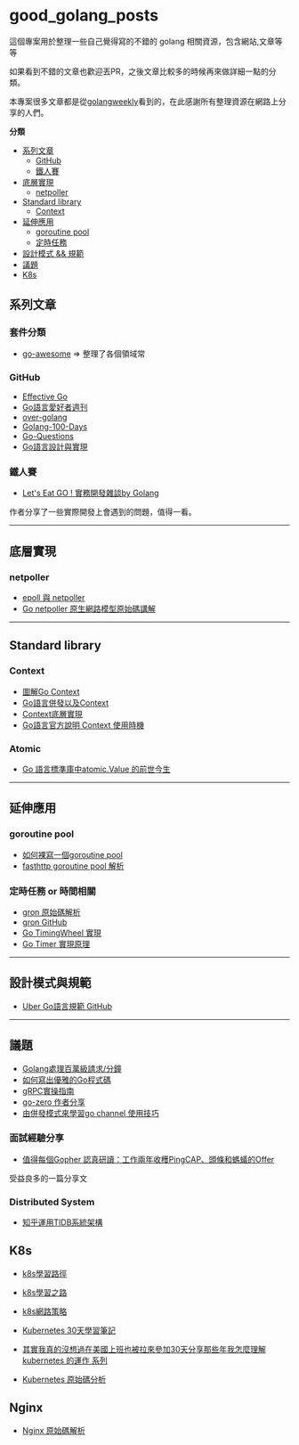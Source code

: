 # good_golang_posts

這個專案用於整理一些自己覺得寫的不錯的 golang 相關資源，包含網站,文章等等

如果看到不錯的文章也歡迎丟PR，之後文章比較多的時候再來做詳細一點的分類。

本專案很多文章都是從[golangweekly](https://github.com/polaris1119/golangweekly)看到的，在此感謝所有整理資源在網路上分享的人們。

**分類**

- [系列文章](#系列文章)
    - [GitHub](#GitHub)
    - [鐵人賽](#鐵人賽)
- [底層實現](#底層實現)
    - [netpoller](#netpoller)
- [Standard library](#Standard-library)
    - [Context](#Context)
- [延伸應用](#延伸應用)
    - [goroutine pool](#goroutine-pool)
    - [定時任務](#定時任務)
- [設計模式 && 規範](#設計模式與規範)
- [議題](#議題)
- [K8s](#K8s)

## 系列文章

### 套件分類

- [go-awesome](https://github.com/shockerli/go-awesome) => 整理了各個領域常

### GitHub 

- [Effective Go](https://github.com/bingohuang/effective-go-zh-en)
- [Go語言愛好者週刊](https://github.com/polaris1119/golangweekly) 
- [over-golang](https://github.com/overnote/over-golang)
- [Golang-100-Days](https://github.com/rubyhan1314/Golang-100-Days)
- [Go-Questions](https://github.com/golang-design/Go-Questions)
- [Go語言設計與實現](https://draveness.me/golang/)

### 鐵人賽

- [Let's Eat GO ! 實務開發雜談by Golang](https://ithelp.ithome.com.tw/users/20080192/ironman/2194)

作者分享了一些實際開發上會遇到的問題，值得一看。

--- 

## 底層實現

### netpoller
- [epoll 與 netpoller](https://mp.weixin.qq.com/s?__biz=MzAxMTA4Njc0OQ==&mid=2651444736&idx=2&sn=262f63e85f9bc8edceca9b41c6ec730a&chksm=80bb08f2b7cc81e4ab1d87e78ffd5fa4e1407b40b493d0e411af1b0c9f7d3cc7180087ccc0c1&scene=132#wechat_redirect)
- [Go netpoller 原生網路模型原始碼講解](https://strikefreedom.top/go-netpoll-io-multiplexing-reactor)

---

## Standard library

### Context
- [圖解Go Context](https://mp.weixin.qq.com/s/e9xMLhDVOAOV3EbE6uGVig)
- [Go語言併發以及Context](https://mp.weixin.qq.com/s/fRb4G74LW-es87jxWkiByw)
- [Context底層實現](https://draveness.me/golang/docs/part3-runtime/ch06-concurrency/golang-context/#611-%E8%AE%BE%E8%AE%A1%E5%8E%9F%E7%90%86)
- [Go語言官方說明 Context 使用時機](https://mp.weixin.qq.com/s/Xv88vljtnDIRuLM0J_NSpA)

### Atomic
- [Go 語言標準庫中atomic.Value 的前世今生
](https://mp.weixin.qq.com/s/9aNfjX2UMQKLLgSW037_uQ)

---

## 延伸應用

### goroutine pool

- [如何裸寫一個goroutine pool](http://legendtkl.com/2016/09/06/go-pool/)
- [fasthttp goroutine pool 解析](http://legendtkl.com/2016/09/09/fasthttp-inside/)

### 定時任務 or 時間相關

- [gron 原始碼解析](https://mp.weixin.qq.com/s/gbF1ZSXe9N_m3SJUXkKvUA)
- [gron GitHub](https://github.com/roylee0704/gron)
- [Go TimingWheel 實現](https://www.luozhiyun.com/archives/444)
- [Go Timer 實現原理](https://www.luozhiyun.com/archives/458)

---

## 設計模式與規範

- [Uber Go語言規範 GitHub](https://github.com/xxjwxc/uber_go_guide_cn)

---

## 議題

- [Golang處理百萬級請求/分鐘](https://juejin.cn/post/6844903977574744072#heading-2)
- [如何寫出優雅的Go程式碼](https://draveness.me/golang-101/)
- [gRPC實操指南](https://mp.weixin.qq.com/s/ZUQQEn4SVLYcIdbW-6YFZQ)
- [go-zero 作者分享](https://xie.infoq.cn/article/aafdbf584a5d4111a2324adf8)
- [由併發模式來學習go channel 使用技巧](https://mp.weixin.qq.com/s/IMnqPFk-3yNEnsX4EpYlpQ)

### 面試經驗分享
- [值得每個Gopher 認真研讀：工作兩年收穫PingCAP、頭條和螞蟻的Offer
](https://mp.weixin.qq.com/s/acePzNpkHISLDkaNc-8vCA)

受益良多的一篇分享文

### Distributed System

- [知乎運用TIDB系統架構](https://mp.weixin.qq.com/s/k27rXayT0C7Sr_vwoIYrUw)

## K8s 

- [k8s學習路徑](https://www.infoq.cn/article/9dtx*1i1z8hsxkdrpmhk)
- [k8s學習之路](https://www.zhihu.com/question/279646705)

- [k8s網路策略](https://github.com/cloudnativeapp/meetup/blob/master/Kubernetes%20Course/%E4%BB%8E%E9%9B%B6%E5%BC%80%E5%A7%8B%E5%85%A5%E9%97%A8%20K8s%20-Kubernetes%20%E7%BD%91%E7%BB%9C%E6%A6%82%E5%BF%B5%E5%8F%8A%E7%AD%96%E7%95%A5%E6%8E%A7%E5%88%B6.pdf)

- [Kubernetes 30天學習筆記](https://ithelp.ithome.com.tw/articles/10192401)
- [其實我真的沒想過在美國上班也被拉來參加30天分享那些年我怎麼理解 kubernetes 的運作 系列
](https://ithelp.ithome.com.tw/users/20120317/ironman/2442)
- [Kubernetes 原始碼分析](https://www.bookstack.cn/books/source-code-reading-notes)

## Nginx

- [Nginx 原始碼解析](https://www.kancloud.cn/digest/understandingnginx/202587)

